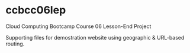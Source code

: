 # ccbcc06lep
Cloud Computing Bootcamp Course 06 Lesson-End Project

Supporting files for demostration website using geographic & URL-based routing.
